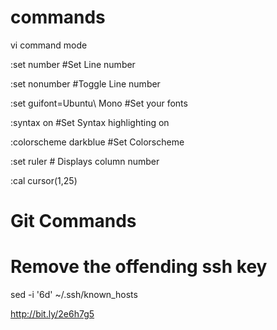 # commands

vi command mode

:set number  #Set Line number

:set nonumber #Toggle Line number

:set guifont=Ubuntu\ Mono #Set your fonts

:syntax on #Set Syntax highlighting on

:colorscheme darkblue #Set Colorscheme

:set ruler # Displays column number

:cal cursor(1,25)

# Git Commands

# Remove the offending ssh key

sed -i '6d' ~/.ssh/known_hosts

http://bit.ly/2e6h7g5
